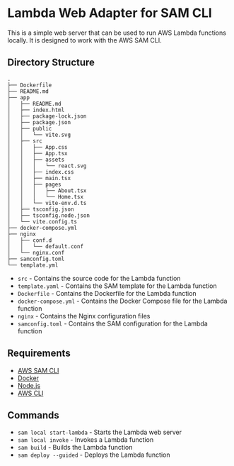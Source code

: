 # Lambda Web Adapter for SAM CLI
This is a simple web server that can be used to run AWS Lambda functions locally. It is designed to work with the AWS SAM CLI.


## Directory Structure

```
.
├── Dockerfile
├── README.md
├── app
│   ├── README.md
│   ├── index.html
│   ├── package-lock.json
│   ├── package.json
│   ├── public
│   │   └── vite.svg
│   ├── src
│   │   ├── App.css
│   │   ├── App.tsx
│   │   ├── assets
│   │   │   └── react.svg
│   │   ├── index.css
│   │   ├── main.tsx
│   │   ├── pages
│   │   │   ├── About.tsx
│   │   │   └── Home.tsx
│   │   └── vite-env.d.ts
│   ├── tsconfig.json
│   ├── tsconfig.node.json
│   └── vite.config.ts
├── docker-compose.yml
├── nginx
│   ├── conf.d
│   │   └── default.conf
│   └── nginx.conf
├── samconfig.toml
└── template.yml
```

- `src` - Contains the source code for the Lambda function
- `template.yaml` - Contains the SAM template for the Lambda function
- `Dockerfile` - Contains the Dockerfile for the Lambda function
- `docker-compose.yml` - Contains the Docker Compose file for the Lambda function
- `nginx` - Contains the Nginx configuration files
- `samconfig.toml` - Contains the SAM configuration for the Lambda function


## Requirements
- [AWS SAM CLI](https://docs.aws.amazon.com/serverless-application-model/latest/developerguide/serverless-sam-cli-install.html)
- [Docker](https://docs.docker.com/get-docker/)
- [Node.js](https://nodejs.org/en/download/)
- [AWS CLI](https://docs.aws.amazon.com/cli/latest/userguide/install-cliv2.html)


## Commands
- `sam local start-lambda` - Starts the Lambda web server
- `sam local invoke` - Invokes a Lambda function
- `sam build` - Builds the Lambda function
- `sam deploy --guided` - Deploys the Lambda function